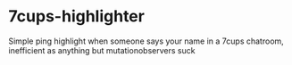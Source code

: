 # 7cups-highlighter

Simple ping highlight when someone says your name in a 7cups chatroom, inefficient as anything but mutationobservers suck
